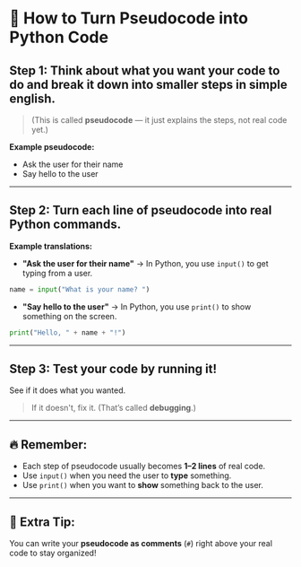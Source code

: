 # 🧠 How to Turn Pseudocode into Python Code

## Step 1: Think about what you want your code to do and break it down into smaller steps in simple english.

> (This is called **pseudocode** — it just explains the steps, not real code yet.)

**Example pseudocode:**

- Ask the user for their name
- Say hello to the user

---

## Step 2: Turn each line of pseudocode into real Python commands.

**Example translations:**

- **"Ask the user for their name"** → In Python, you use `input()` to get typing from a user.

```python
name = input("What is your name? ")
```

- **"Say hello to the user"** → In Python, you use `print()` to show something on the screen.

```python
print("Hello, " + name + "!")
```

---

## Step 3: Test your code by running it!

See if it does what you wanted.

> If it doesn't, fix it. (That’s called **debugging**.)

---

## 🔥 Remember:

- Each step of pseudocode usually becomes **1–2 lines** of real code.
- Use `input()` when you need the user to **type** something.
- Use `print()` when you want to **show** something back to the user.

---

## 💬 Extra Tip:

You can write your **pseudocode as comments** (`#`) right above your real code to stay organized!
